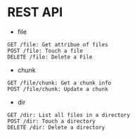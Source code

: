 # REST API
- file

```
GET /file: Get attribue of files
POST /file: Touch a file 
DELETE /file: Delete a File
```

- chunk
 
```
GET /file/chunk: Get a chunk info 
POST /file/chunk: Update a chunk
```

- dir

```
GET /dir: List all files in a directory
POST /dir: Touch a directory
DELETE /dir: Delete a directory
```

